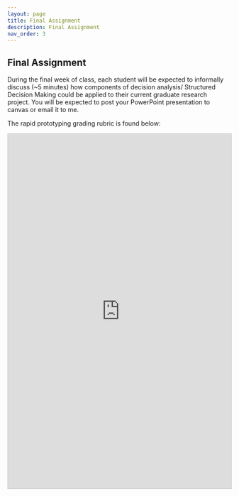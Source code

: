 ```yaml
---
layout: page
title: Final Assignment
description: Final Assignment
nav_order: 3
---
```


## Final Assignment

During the final week of class, each student will be expected to informally discuss (~5 minutes) how components of decision analysis/ Structured Decision Making could be applied to their current graduate research project. 
You will be expected to post your PowerPoint presentation to canvas or email it to me. 

The rapid prototyping grading rubric is found below:

<iframe src="https://briellekthompson.github.io/NATR_8001_DecisionAnalysis_Fall25_Mizzou/material/Week8-RapidPrototyping/FinalAssignmentRubric.pdf" width="100%" height="800px" style="border: 1px solid #ccc;" title="Syllabus PDF"></iframe>

